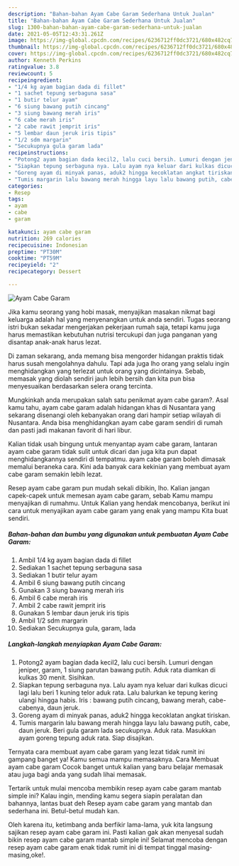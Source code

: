 ```yaml
---
description: "Bahan-bahan Ayam Cabe Garam Sederhana Untuk Jualan"
title: "Bahan-bahan Ayam Cabe Garam Sederhana Untuk Jualan"
slug: 1300-bahan-bahan-ayam-cabe-garam-sederhana-untuk-jualan
date: 2021-05-05T12:43:31.261Z
image: https://img-global.cpcdn.com/recipes/6236712ff0dc3721/680x482cq70/ayam-cabe-garam-foto-resep-utama.jpg
thumbnail: https://img-global.cpcdn.com/recipes/6236712ff0dc3721/680x482cq70/ayam-cabe-garam-foto-resep-utama.jpg
cover: https://img-global.cpcdn.com/recipes/6236712ff0dc3721/680x482cq70/ayam-cabe-garam-foto-resep-utama.jpg
author: Kenneth Perkins
ratingvalue: 3.8
reviewcount: 5
recipeingredient:
- "1/4 kg ayam bagian dada di fillet"
- "1 sachet tepung serbaguna sasa"
- "1 butir telur ayam"
- "6 siung bawang putih cincang"
- "3 siung bawang merah iris"
- "6 cabe merah iris"
- "2 cabe rawit jemprit iris"
- "5 lembar daun jeruk iris tipis"
- "1/2 sdm margarin"
- "Secukupnya gula garam lada"
recipeinstructions:
- "Potong2 ayam bagian dada kecil2, lalu cuci bersih. Lumuri dengan jeniper, garam, 1 siung parutan bawang putih. Aduk rata diamkan di kulkas 30 menit. Sisihkan."
- "Siapkan tepung serbaguna nya. Lalu ayam nya keluar dari kulkas dicuci lagi lalu beri 1 kuning telor aduk rata. Lalu balurkan ke tepung kering ulangi hingga habis. Iris : bawang putih cincang, bawang merah, cabe-cabenya, daun jeruk."
- "Goreng ayam di minyak panas, aduk2 hingga kecoklatan angkat tiriskan."
- "Tumis margarin lalu bawang merah hingga layu lalu bawang putih, cabe, daun jeruk. Beri gula garam lada secukupnya. Aduk rata. Masukkan ayam goreng tepung aduk rata. Siap disajikan."
categories:
- Resep
tags:
- ayam
- cabe
- garam

katakunci: ayam cabe garam 
nutrition: 269 calories
recipecuisine: Indonesian
preptime: "PT30M"
cooktime: "PT59M"
recipeyield: "2"
recipecategory: Dessert

---
```



![Ayam Cabe Garam](https://img-global.cpcdn.com/recipes/6236712ff0dc3721/680x482cq70/ayam-cabe-garam-foto-resep-utama.jpg)

Jika kamu seorang yang hobi masak, menyajikan masakan nikmat bagi keluarga adalah hal yang menyenangkan untuk anda sendiri. Tugas seorang istri bukan sekadar mengerjakan pekerjaan rumah saja, tetapi kamu juga harus memastikan kebutuhan nutrisi tercukupi dan juga panganan yang disantap anak-anak harus lezat.

Di zaman  sekarang, anda memang bisa mengorder hidangan praktis tidak harus susah mengolahnya dahulu. Tapi ada juga lho orang yang selalu ingin menghidangkan yang terlezat untuk orang yang dicintainya. Sebab, memasak yang diolah sendiri jauh lebih bersih dan kita pun bisa menyesuaikan berdasarkan selera orang tercinta. 



Mungkinkah anda merupakan salah satu penikmat ayam cabe garam?. Asal kamu tahu, ayam cabe garam adalah hidangan khas di Nusantara yang sekarang disenangi oleh kebanyakan orang dari hampir setiap wilayah di Nusantara. Anda bisa menghidangkan ayam cabe garam sendiri di rumah dan pasti jadi makanan favorit di hari libur.

Kalian tidak usah bingung untuk menyantap ayam cabe garam, lantaran ayam cabe garam tidak sulit untuk dicari dan juga kita pun dapat menghidangkannya sendiri di tempatmu. ayam cabe garam boleh dimasak memalui beraneka cara. Kini ada banyak cara kekinian yang membuat ayam cabe garam semakin lebih lezat.

Resep ayam cabe garam pun mudah sekali dibikin, lho. Kalian jangan capek-capek untuk memesan ayam cabe garam, sebab Kamu mampu menyajikan di rumahmu. Untuk Kalian yang hendak mencobanya, berikut ini cara untuk menyajikan ayam cabe garam yang enak yang mampu Kita buat sendiri.

<!--inarticleads1-->

##### Bahan-bahan dan bumbu yang digunakan untuk pembuatan Ayam Cabe Garam:

1. Ambil 1/4 kg ayam bagian dada di fillet
1. Sediakan 1 sachet tepung serbaguna sasa
1. Sediakan 1 butir telur ayam
1. Ambil 6 siung bawang putih cincang
1. Gunakan 3 siung bawang merah iris
1. Ambil 6 cabe merah iris
1. Ambil 2 cabe rawit jemprit iris
1. Gunakan 5 lembar daun jeruk iris tipis
1. Ambil 1/2 sdm margarin
1. Sediakan Secukupnya gula, garam, lada




<!--inarticleads2-->

##### Langkah-langkah menyiapkan Ayam Cabe Garam:

1. Potong2 ayam bagian dada kecil2, lalu cuci bersih. Lumuri dengan jeniper, garam, 1 siung parutan bawang putih. Aduk rata diamkan di kulkas 30 menit. Sisihkan.
1. Siapkan tepung serbaguna nya. Lalu ayam nya keluar dari kulkas dicuci lagi lalu beri 1 kuning telor aduk rata. Lalu balurkan ke tepung kering ulangi hingga habis. Iris : bawang putih cincang, bawang merah, cabe-cabenya, daun jeruk.
1. Goreng ayam di minyak panas, aduk2 hingga kecoklatan angkat tiriskan.
1. Tumis margarin lalu bawang merah hingga layu lalu bawang putih, cabe, daun jeruk. Beri gula garam lada secukupnya. Aduk rata. Masukkan ayam goreng tepung aduk rata. Siap disajikan.




Ternyata cara membuat ayam cabe garam yang lezat tidak rumit ini gampang banget ya! Kamu semua mampu memasaknya. Cara Membuat ayam cabe garam Cocok banget untuk kalian yang baru belajar memasak atau juga bagi anda yang sudah lihai memasak.

Tertarik untuk mulai mencoba membikin resep ayam cabe garam mantab simple ini? Kalau ingin, mending kamu segera siapin peralatan dan bahannya, lantas buat deh Resep ayam cabe garam yang mantab dan sederhana ini. Betul-betul mudah kan. 

Oleh karena itu, ketimbang anda berfikir lama-lama, yuk kita langsung sajikan resep ayam cabe garam ini. Pasti kalian gak akan menyesal sudah bikin resep ayam cabe garam mantab simple ini! Selamat mencoba dengan resep ayam cabe garam enak tidak rumit ini di tempat tinggal masing-masing,oke!.

